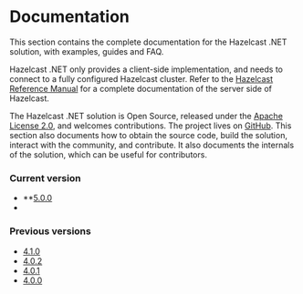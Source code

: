 # Documentation

This section contains the complete documentation for the Hazelcast .NET solution, with examples, guides and FAQ.

Hazelcast .NET only provides a client-side implementation, and needs to connect to a fully configured Hazelcast cluster. Refer to the [Hazelcast Reference Manual](https://docs.hazelcast.com/hazelcast/latest/) for a complete documentation of the server side of Hazelcast.

The Hazelcast .NET solution is Open Source, released under the [Apache License 2.0](https://www.apache.org/licenses/LICENSE-2.0), and welcomes contributions. The project lives on [GitHub](https://github.com/hazelcast/hazelcast-csharp-client). This section also documents how to obtain the source code, build the solution, interact with the community, and  contribute. It also documents the internals of the solution, which can be useful for contributors.

### Current version

* **[5.0.0](xref:doc-index-5-0-0)
* <!--DEVDOC_DOC-->

### Previous versions

* [4.1.0](xref:doc-index-4-1-0)
* [4.0.2](xref:doc-index-4-0-2)
* [4.0.1](xref:doc-index-4-0-1)
* [4.0.0](xref:doc-index-4-0-0)
